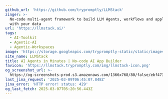 ```yaml
---
github_url: 'https://github.com/trypromptly/LLMStack'
zinger: >-
  No-code multi-agent framework to build LLM Agents, workflows and applications
  with your data
url: 'https://llmstack.ai/'
tags:
  - AI-Toolkit
  - Agentic-AI
  - Agentic-Workspaces
image: 'https://storage.googleapis.com/trypromptly-static/static/images/opengraph.jpg'
site_name: LLMStack
title: AI Agents in Minutes | No-code AI App Builder
favicon: 'https://llmstack.trypromptly.com/img/llmstack-icon.png'
og_screenshot_url: >-
  https://og-screenshots-prod.s3.amazonaws.com/1366x768/80/false/ebf4732dafc499920ac4f1f449082010d6371835b71c8280ab8788ef84074bb3.jpeg
last_jina_request: '2025-03-09T06:45:07.848Z'
jina_error: 'HTTP error! status: 429'
og_last_fetch: 2025-03-07T05:20:56.443Z
---
```


